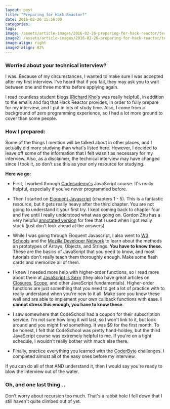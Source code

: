 ```yaml
---
layout: post
title: "Preparing for Hack Reactor?"
date: 2016-02-26 15:56:00
categories:
tags:
image: /assets/article-images/2016-02-26-preparing-for-hack-reactor/terminal-sublime-blurred.jpg
image2: /assets/article-images/2016-02-26-preparing-for-hack-reactor/terminal-sublime-blurred-mobile.jpg
image-align: right
image2-align: 82%
---
```


### Worried about your technical interview?
I was. Because of my circumstances, I wanted to make sure I was accepted after my first interview. I've heard that if you fail, they may ask you to wait between one and three months before applying again.  

I read countless student blogs ([Richard Kho's](http://richardkho.com/choosing-hack-reactor/) was really helpful), in addition to the emails and faq that Hack Reactor provides, in order to fully prepare for my interview, and I put in lots of study time. Also, I come from a background of zero programming experience, so I had a lot more ground to cover than some people.


### How I prepared:

Some of the things I mention will be talked about in other places, and I actually did more studying than what's listed here. However, I decided to leave off some of the information that I felt wasn't as necessary for my interview. Also, as a disclaimer, the technical interview may have changed since I took it, so don't use this as your only resource for studying.  

**Here we go:**

- First, I worked through [Codecademy's](https://www.codecademy.com/) JavaScript course. It's really helpful, especially if you've never programmed before.  

- Then I started on [Eloquent Javascript](http://eloquentjavascript.net/) (chapters 1 - 5). This is a fantastic resource, but it gets really heavy after the third chapter. You are not going to understand it your first try. I kept coming back to chapter four and five until I really understood what was going on. Gordon Zhu has a very helpful [annotated version](http://watchandcode.com/courses/eloquent-javascript-the-annotated-version) for free that I used when I got really stuck (just don't look ahead at the answers). 

- While I was going through Eloquent Javascript, I also went to [W3 Schools](http://www.w3schools.com/js/) and the [Mozilla Developer Network](https://developer.mozilla.org/en-US/docs/Web/JavaScript) to learn about the methods an prototypes of Arrays, Objects, and Strings. **You have to know these.** These are the basics of JavaScript that you need to know, and most tutorials don't really teach them thoroughly enough. Make some flash cards and memorize all of them.  

- I knew I needed more help with higher-order functions, so I read more about them at [JavaScript is Sexy](http://javascriptissexy.com/understand-javascript-callback-functions-and-use-them/) (they also have great articles on [Closures](http://javascriptissexy.com/understand-javascript-closures-with-ease/), [Scope](http://javascriptissexy.com/javascript-variable-scope-and-hoisting-explained/), and other JavaScript fundamentals). Higher-order functions are just something that you need to get a lot of practice with to really understand when you're new to it all. Make sure you know these well and are able to implement your own callback functions with ease. **I cannot stress this enough, you have to know these**.

- I saw somewhere that CodeSchool had a coupon for their subscription service. I'm not sure how long it will last, so I won't link to it, but look around and you might find something. It was $9 for the first month. To be honest, I felt that CodeSchool was pretty hand-holdey, but the third JavaScript course was extremely helpful to me. If you're on a tight schedule, I wouldn't really bother with much else there.  

- Finally, practice everything you learned with the [CoderByte](https://coderbyte.com/) challenges. I completed almost all of the easy ones before my interview.  

If you can do all of that AND understand it, then I would say you're ready to blow the interview out of the water.  

### Oh, and one last thing...

Don't worry about recursion too much. That's a rabbit hole I fell down that I still haven't quite climbed out of yet.
